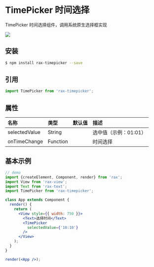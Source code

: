 # TimePicker 时间选择

TimePicker 时间选择组件，调用系统原生选择框实现

![](https://gw.alicdn.com/tfs/TB1p1zYRVXXXXc6XVXXXXXXXXXX-240-390.jpg)

## 安装

```bash
$ npm install rax-timepicker --save
```

## 引用

```jsx
import TimePicker from 'rax-timepicker';
```

## 属性

| 名称      | 类型       | 默认值  | 描述   |
| :------ | :------- | :--- | :--- |
| selectedValue | String |      | 选中值（示例：01:01） |
| onTimeChange | Function |      | 时间选择 |

## 基本示例

```jsx
// demo
import {createElement, Component, render} from 'rax';
import View from 'rax-view';
import Text from 'rax-text';
import TimePicker from 'rax-timepicker';

class App extends Component {
  render() {
    return (
      <View style={{ width: 750 }}>
        <Text>选择时间</Text>
        <TimePicker 
          selectedValue={'10:10'}
        />
      </View>
    );
  }
}

render(<App />);
```